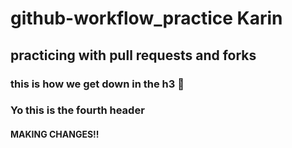 # github-workflow_practice Karin
## practicing with pull requests and forks

### this is how we get down in the h3 👯

### Yo this is the fourth header

#### MAKING CHANGES!!
